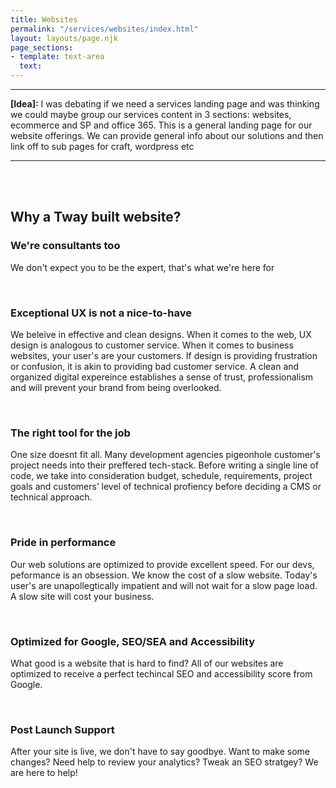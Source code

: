 ```yaml
---
title: Websites
permalink: "/services/websites/index.html"
layout: layouts/page.njk
page_sections:
- template: text-area
  text: 
---
```

*******
<strong>[Idea]:</strong> I was debating if we need a services landing page and was thinking we could maybe group our services content in 3 sections: websites, ecommerce and SP and office 365. 
This is a general landing page for our website offerings. We can provide general info about our solutions and then link off to sub pages for craft, wordpress etc
*******
<br>
<br>
<h2>Why a Tway built website?</h2>
<h3>We're consultants too</h3>
<p>We don't expect you to be the expert, that's what we're here for</p>
<br>
<h3>Exceptional UX is not a nice-to-have</h3>
<p>We beleive in effective and clean designs. When it comes to the web, UX design is analogous to customer service. When it comes to business websites, your user's are your customers. If design is providing frustration or confusion, it is akin to providing bad customer service. A clean and organized digital expereince establishes a sense of trust, professionalism and will prevent your brand from being overlooked.</p>
<br>
<h3>The right tool for the job</h3>
<p>One size doesnt fit all. Many development agencies pigeonhole customer's project needs into their preffered tech-stack. Before writing a single line of code, we take into consideration budget, schedule, requirements, project goals and customers’ level of technical profiency before deciding a CMS or technical approach.</p>
<br>
<h3>Pride in performance</h3>
<p>Our web solutions are optimized to provide excellent speed. For our devs, peformance is an obsession. We know the cost of a slow website. Today's user's are unapollegtically impatient and will not wait for a slow page load. A slow site will cost your business.</p>
<br>
<h3>Optimized for Google, SEO/SEA and Accessibility</h3>
<p>What good is a website that is hard to find? All of our websites are optimized to receive a perfect techincal SEO and accessibility score from Google.</p>
<br>
<h3>Post Launch Support</h3>
<p>After your site is live, we don't have to say goodbye. Want to make some changes? Need help to review your analytics? Tweak an SEO stratgey? We are here to help!</p>
<br>
